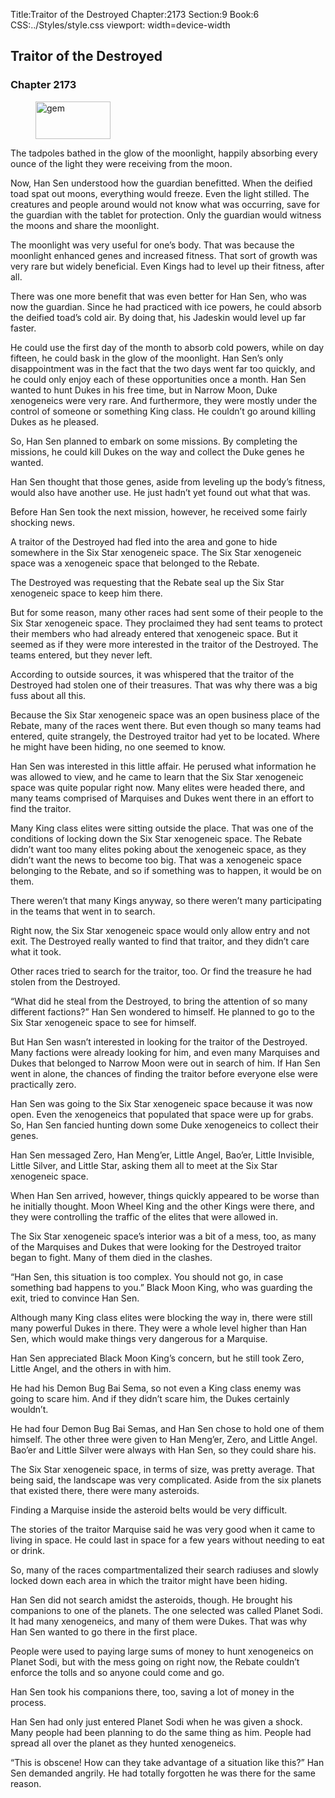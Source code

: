 Title:Traitor of the Destroyed 
Chapter:2173 
Section:9 
Book:6 
CSS:../Styles/style.css 
viewport: width=device-width
  
## Traitor of the Destroyed
### Chapter 2173 
<figure>
	<img src="../Images/gem.gif" alt="gem" id="gem" width="120" height="60" />
</figure>
  

  
  The tadpoles bathed in the glow of the moonlight, happily absorbing every ounce of the light they were receiving from the moon.

Now, Han Sen understood how the guardian benefitted. When the deified toad spat out moons, everything would freeze. Even the light stilled. The creatures and people around would not know what was occurring, save for the guardian with the tablet for protection. Only the guardian would witness the moons and share the moonlight.

The moonlight was very useful for one’s body. That was because the moonlight enhanced genes and increased fitness. That sort of growth was very rare but widely beneficial. Even Kings had to level up their fitness, after all.

There was one more benefit that was even better for Han Sen, who was now the guardian. Since he had practiced with ice powers, he could absorb the deified toad’s cold air. By doing that, his Jadeskin would level up far faster.

He could use the first day of the month to absorb cold powers, while on day fifteen, he could bask in the glow of the moonlight. Han Sen’s only disappointment was in the fact that the two days went far too quickly, and he could only enjoy each of these opportunities once a month. Han Sen wanted to hunt Dukes in his free time, but in Narrow Moon, Duke xenogeneics were very rare. And furthermore, they were mostly under the control of someone or something King class. He couldn’t go around killing Dukes as he pleased.

So, Han Sen planned to embark on some missions. By completing the missions, he could kill Dukes on the way and collect the Duke genes he wanted.

Han Sen thought that those genes, aside from leveling up the body’s fitness, would also have another use. He just hadn’t yet found out what that was.

Before Han Sen took the next mission, however, he received some fairly shocking news.

A traitor of the Destroyed had fled into the area and gone to hide somewhere in the Six Star xenogeneic space. The Six Star xenogeneic space was a xenogeneic space that belonged to the Rebate.

The Destroyed was requesting that the Rebate seal up the Six Star xenogeneic space to keep him there.

But for some reason, many other races had sent some of their people to the Six Star xenogeneic space. They proclaimed they had sent teams to protect their members who had already entered that xenogeneic space. But it seemed as if they were more interested in the traitor of the Destroyed. The teams entered, but they never left.

According to outside sources, it was whispered that the traitor of the Destroyed had stolen one of their treasures. That was why there was a big fuss about all this.

Because the Six Star xenogeneic space was an open business place of the Rebate, many of the races went there. But even though so many teams had entered, quite strangely, the Destroyed traitor had yet to be located. Where he might have been hiding, no one seemed to know.

Han Sen was interested in this little affair. He perused what information he was allowed to view, and he came to learn that the Six Star xenogeneic space was quite popular right now. Many elites were headed there, and many teams comprised of Marquises and Dukes went there in an effort to find the traitor.

Many King class elites were sitting outside the place. That was one of the conditions of locking down the Six Star xenogeneic space. The Rebate didn’t want too many elites poking about the xenogeneic space, as they didn’t want the news to become too big. That was a xenogeneic space belonging to the Rebate, and so if something was to happen, it would be on them.

There weren’t that many Kings anyway, so there weren’t many participating in the teams that went in to search.

Right now, the Six Star xenogeneic space would only allow entry and not exit. The Destroyed really wanted to find that traitor, and they didn’t care what it took.

Other races tried to search for the traitor, too. Or find the treasure he had stolen from the Destroyed.

“What did he steal from the Destroyed, to bring the attention of so many different factions?” Han Sen wondered to himself. He planned to go to the Six Star xenogeneic space to see for himself.

But Han Sen wasn’t interested in looking for the traitor of the Destroyed. Many factions were already looking for him, and even many Marquises and Dukes that belonged to Narrow Moon were out in search of him. If Han Sen went in alone, the chances of finding the traitor before everyone else were practically zero.

Han Sen was going to the Six Star xenogeneic space because it was now open. Even the xenogeneics that populated that space were up for grabs. So, Han Sen fancied hunting down some Duke xenogeneics to collect their genes.

Han Sen messaged Zero, Han Meng’er, Little Angel, Bao’er, Little Invisible, Little Silver, and Little Star, asking them all to meet at the Six Star xenogeneic space.

When Han Sen arrived, however, things quickly appeared to be worse than he initially thought. Moon Wheel King and the other Kings were there, and they were controlling the traffic of the elites that were allowed in.

The Six Star xenogeneic space’s interior was a bit of a mess, too, as many of the Marquises and Dukes that were looking for the Destroyed traitor began to fight. Many of them died in the clashes.

“Han Sen, this situation is too complex. You should not go, in case something bad happens to you.” Black Moon King, who was guarding the exit, tried to convince Han Sen.

Although many King class elites were blocking the way in, there were still many powerful Dukes in there. They were a whole level higher than Han Sen, which would make things very dangerous for a Marquise.

Han Sen appreciated Black Moon King’s concern, but he still took Zero, Little Angel, and the others in with him.

He had his Demon Bug Bai Sema, so not even a King class enemy was going to scare him. And if they didn’t scare him, the Dukes certainly wouldn’t.

He had four Demon Bug Bai Semas, and Han Sen chose to hold one of them himself. The other three were given to Han Meng’er, Zero, and Little Angel. Bao’er and Little Silver were always with Han Sen, so they could share his.

The Six Star xenogeneic space, in terms of size, was pretty average. That being said, the landscape was very complicated. Aside from the six planets that existed there, there were many asteroids.

Finding a Marquise inside the asteroid belts would be very difficult.

The stories of the traitor Marquise said he was very good when it came to living in space. He could last in space for a few years without needing to eat or drink.

So, many of the races compartmentalized their search radiuses and slowly locked down each area in which the traitor might have been hiding.

Han Sen did not search amidst the asteroids, though. He brought his companions to one of the planets. The one selected was called Planet Sodi. It had many xenogeneics, and many of them were Dukes. That was why Han Sen wanted to go there in the first place.

People were used to paying large sums of money to hunt xenogeneics on Planet Sodi, but with the mess going on right now, the Rebate couldn’t enforce the tolls and so anyone could come and go.

Han Sen took his companions there, too, saving a lot of money in the process.

Han Sen had only just entered Planet Sodi when he was given a shock. Many people had been planning to do the same thing as him. People had spread all over the planet as they hunted xenogeneics.

“This is obscene! How can they take advantage of a situation like this?” Han Sen demanded angrily. He had totally forgotten he was there for the same reason.
